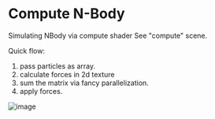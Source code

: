 # Compute N-Body
Simulating NBody via compute shader
See "compute" scene.

Quick flow:
1. pass particles as array.
2. calculate forces in 2d texture
3. sum the matrix via fancy parallelization.
4. apply forces.

![image](https://user-images.githubusercontent.com/5610313/163670320-020f2071-3db2-4eb1-ad7d-95df549e7260.png)

